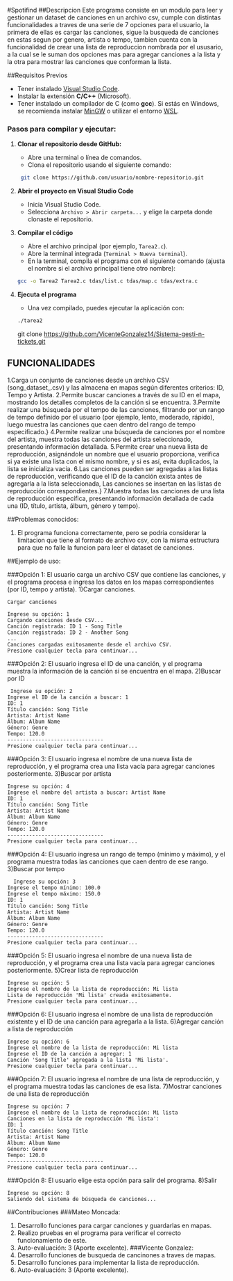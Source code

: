 #Spotifind
##Descripcion
Este programa consiste en un modulo para leer y gestionar un dataset de canciones en un archivo csv, cumple con distintas funcionalidades a traves de una serie de 7 opciones para el usuario, la primera de ellas es cargar las canciones, sigue  la busqueda de canciones en estas segun por genero, artista o tempo, tambien cuenta con la funcionalidad de crear una lista de reproduccion nombrada por el ususario, a la cual se le suman dos opciones mas para agregar canciones a la lista y la otra para mostrar las canciones que conforman la lista. 

##Requisitos Previos
- Tener instalado [Visual Studio Code](https://code.visualstudio.com/).
- Instalar la extensión **C/C++** (Microsoft).
- Tener instalado un compilador de C (como **gcc**). Si estás en Windows, se recomienda instalar [MinGW](https://www.mingw-w64.org/) o utilizar el entorno [WSL](https://learn.microsoft.com/en-us/windows/wsl/).

### Pasos para compilar y ejecutar:

1. **Clonar el repositorio desde GitHub:**
    - Abre una terminal o línea de comandos.
    - Clona el repositorio usando el siguiente comando:
   ```bash
    git clone https://github.com/usuario/nombre-repositorio.git
   ```

2. **Abrir el proyecto en Visual Studio Code**
    - Inicia Visual Studio Code.
    - Selecciona `Archivo > Abrir carpeta...` y elige la carpeta donde clonaste el repositorio.

3. **Compilar el código**
    - Abre el archivo principal (por ejemplo, `Tarea2.c`).
    - Abre la terminal integrada (`Terminal > Nueva terminal`).
    - En la terminal, compila el programa con el siguiente comando (ajusta el nombre si el archivo principal tiene otro nombre):
    
    ```bash
    gcc -o Tarea2 Tarea2.c tdas/list.c tdas/map.c tdas/extra.c
    ```

4. **Ejecuta el programa**
    - Una vez compilado, puedes ejecutar la aplicación con:
    
    ```bash
    ./tarea2
    ```

   git clone https://github.com/VicenteGonzalez14/Sistema-gesti-n-tickets.git

## FUNCIONALIDADES
1.Carga un conjunto de canciones desde un archivo CSV (song_dataset_.csv) y las almacena en mapas según diferentes criterios: ID, Tempo y Artista.
2.Permite buscar canciones a través de su ID en el mapa, mostrando los detalles completos de la canción si se encuentra.
3.Permite realizar una búsqueda por el tempo de las canciones, filtrando por un rango de tempo definido por el usuario (por ejemplo, lento, moderado, rápido), luego muestra las canciones que caen dentro del rango de tempo especificado.}
4.Permite realizar una búsqueda de canciones por el nombre del artista, muestra todas las canciones del artista seleccionado, presentando información detallada.
5.Permite crear una nueva lista de reproducción, asignándole un nombre que el usuario proporciona, verifica si ya existe una lista con el mismo nombre, y si es así, evita duplicados, la lista se inicializa vacia.
6.Las canciones pueden ser agregadas a las listas de reproducción, verificando que el ID de la canción exista antes de agregarla a la lista seleccionada, Las canciones se insertan en las listas de reproducción correspondientes.}
7.Muestra todas las canciones de una lista de reproducción específica, presentando información detallada de cada una (ID, título, artista, álbum, género y tempo).

##Problemas conocidos:
1. El programa funciona correctamente, pero se podria considerar la limitacion que tiene al formato de archivo csv, con la misma estructura para que no falle la funcion para leer el dataset de canciones.

##Ejemplo de uso: 

###Opción 1: El usuario carga un archivo CSV que contiene las canciones, y el programa procesa e ingresa los datos en los mapas correspondientes (por ID, tempo y artista).
1)Cargar canciones.

    Cargar canciones
  
    Ingrese su opción: 1
    Cargando canciones desde CSV...
    Canción registrada: ID 1 - Song Title
    Canción registrada: ID 2 - Another Song
    ...
    Canciones cargadas exitosamente desde el archivo CSV.
    Presione cualquier tecla para continuar...

###Opción 2: El usuario ingresa el ID de una canción, y el programa muestra la información de la canción si se encuentra en el mapa.
2)Buscar por ID

     Ingrese su opción: 2  
    Ingrese el ID de la canción a buscar: 1  
    ID: 1  
    Título canción: Song Title  
    Artista: Artist Name  
    Álbum: Album Name  
    Género: Genre  
    Tempo: 120.0  
    -------------------------------  
    Presione cualquier tecla para continuar...

###Opción 3: El usuario ingresa el nombre de una nueva lista de reproducción, y el programa crea una lista vacía para agregar canciones posteriormente.
3)Buscar por artista

    Ingrese su opción: 4  
    Ingrese el nombre del artista a buscar: Artist Name  
    ID: 1  
    Título canción: Song Title  
    Artista: Artist Name  
    Álbum: Album Name  
    Género: Genre  
    Tempo: 120.0  
    -------------------------------  
    Presione cualquier tecla para continuar...

###Opción 4: El usuario ingresa un rango de tempo (mínimo y máximo), y el programa muestra todas las canciones que caen dentro de ese rango.
3)Buscar por tempo

      Ingrese su opción: 3  
    Ingrese el tempo mínimo: 100.0  
    Ingrese el tempo máximo: 150.0  
    ID: 1  
    Título canción: Song Title  
    Artista: Artist Name  
    Álbum: Album Name  
    Género: Genre  
    Tempo: 120.0  
    -------------------------------  
    Presione cualquier tecla para continuar...

###Opción 5: El usuario ingresa el nombre de una nueva lista de reproducción, y el programa crea una lista vacía para agregar canciones posteriormente.
5)Crear lista de reproducción

    Ingrese su opción: 5  
    Ingrese el nombre de la lista de reproducción: Mi lista  
    Lista de reproducción 'Mi lista' creada exitosamente.  
    Presione cualquier tecla para continuar...

###Opción 6: El usuario ingresa el nombre de una lista de reproducción existente y el ID de una canción para agregarla a la lista.
6)Agregar canción a lista de reproducción

    Ingrese su opción: 6  
    Ingrese el nombre de la lista de reproducción: Mi lista  
    Ingrese el ID de la canción a agregar: 1  
    Canción 'Song Title' agregada a la lista 'Mi lista'.  
    Presione cualquier tecla para continuar...
###Opción 7: El usuario ingresa el nombre de una lista de reproducción, y el programa muestra todas las canciones de esa lista.
7)Mostrar canciones de una lista de reproducción

    Ingrese su opción: 7  
    Ingrese el nombre de la lista de reproducción: Mi lista  
    Canciones en la lista de reproducción 'Mi lista':  
    ID: 1  
    Título canción: Song Title  
    Artista: Artist Name  
    Álbum: Album Name  
    Género: Genre  
    Tempo: 120.0  
    -------------------------------  
    Presione cualquier tecla para continuar...  
###Opción 8: El usuario elige esta opción para salir del programa.
8)Salir

    Ingrese su opción: 8  
    Saliendo del sistema de búsqueda de canciones...  

##Contribuciones
###Mateo Moncada:
1. Desarrollo funciones para cargar canciones y guardarlas en mapas.
2. Realizo pruebas en el programa para verificar el correcto funcionamiento de este. 
3. Auto-evaluación: 3 (Aporte excelente).
###Vicente Gonzalez: 
1. Desarrollo funciones de busqueda de cancinones a traves de mapas.
2. Desarrollo funciones para implementar la lista de reproducción.
3. Auto-evaluación: 3 (Aporte excelente).

























